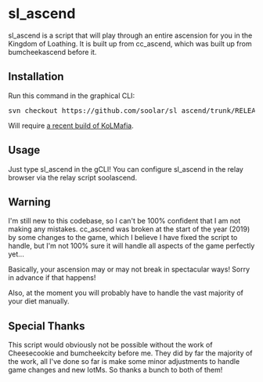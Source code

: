 # sl\_ascend

sl\_ascend is a script that will play through an entire ascension for you in the Kingdom of Loathing.
It is built up from cc\_ascend, which was built up from bumcheekascend before it.

## Installation

Run this command in the graphical CLI:
<pre>
svn checkout https://github.com/soolar/sl_ascend/trunk/RELEASE/
</pre>
Will require [a recent build of KoLMafia](http://builds.kolmafia.us/job/Kolmafia/lastSuccessfulBuild/).

## Usage

Just type sl\_ascend in the gCLI! You can configure sl\_ascend in the relay browser via the relay
script soolascend.

## Warning

I'm still new to this codebase, so I can't be 100% confident that I am not making any mistakes.
cc\_ascend was broken at the start of the year (2019) by some changes to the game, which I believe
I have fixed the script to handle, but I'm not 100% sure it will handle all aspects of the game
perfectly yet...

Basically, your ascension may or may not break in spectacular ways! Sorry in advance if that happens!

Also, at the moment you will probably have to handle the vast majority of your diet manually.

## Special Thanks

This script would obviously not be possible without the work of Cheesecookie and bumcheekcity before
me. They did by far the majority of the work, all I've done so far is make some minor adjustments to
handle game changes and new IotMs. So thanks a bunch to both of them!

